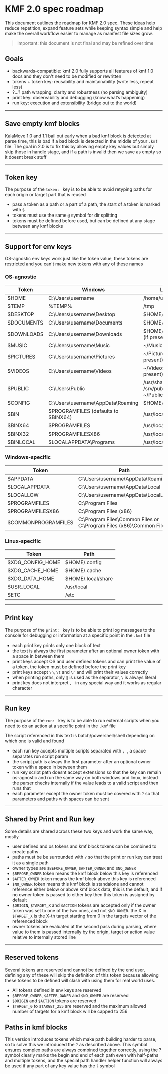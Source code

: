 # KMF 2.0 spec roadmap

This document outlines the roadmap for KMF 2.0 spec. These ideas help reduce repetition, expand feature sets while keeping syntax simple and help make the overall workflow easier to manage as manifest file sizes grow. 

> Important: this document is not final and may be refined over time

## Goals

- backwards-compatible: kmf 2.0 fully supports all features of kmf 1.0 docs and they don't need to be modified or rewritten
- tokens + token key:   reusability and maintainability (write less, repeat less)
- ?…? path wrapping:    clarity and robustness (no parsing ambiguity)
- print key:            observability and debugging (know what’s happening)
- run key:              execution and extensibility (bridge out to the world)

---

## Save empty kmf blocks

KalaMove 1.0 and 1.1 bail out early when a bad kmf block is detected at parse time, this is bad if a bad block is detected in the middle of your `.kmf` file. The goal in 2.0 is to fix this by allowing empty key values but simply skip those in handle stage, and if a path is invalid then we save as empty so it doesnt break stuff

---

## Token key

The purpose of the `token: ` key is to be able to avoid retyping paths for each origin or target part that is reused

- pass a token as a path or a part of a path, the start of a token is marked with `$`
- tokens must use the same `@` symbol for dir splitting
- tokens must be defined before used, but can be defined at any stage between any kmf blocks

---

## Support for env keys

OS-agnostic env keys work just like the token value, these tokens are restricted and you can't make new tokens with any of these names

### OS-agnostic

| Token       | Windows                                | Linux                        |
|-------------|----------------------------------------|------------------------------|
| $HOME       | C:\Users\username                      | /home/username               |
| $TEMP       | %TEMP%                                 | /tmp                         |
| $DESKTOP    | C:\Users\username\Desktop              | $HOME/Desktop                |
| $DOCUMENTS  | C:\Users\username\Documents            | $HOME/Documents              |
| $DOWNLOADS  | C:\Users\username\Downloads            | $HOME/Downloads (if present) |
| $MUSIC      | C:\Users\username\Music                | ~/Music (if present)         |
| $PICTURES   | C:\Users\username\Pictures             | ~/Pictures (if present)      |
| $VIDEOS     | C:\Users\username\Videos               | ~/Videos (if present)        |
| $PUBLIC     | C:\Users\Public                        | /usr/share or /srv/public or ~/Public |
| $CONFIG     | C:\Users\username\AppData\Roaming      | $HOME/.config                |
| $BIN        | $PROGRAMFILES (defaults to $BINX64)    | /usr/local/bin               |
| $BINX64     | $PROGRAMFILES                          | /usr/local/bin               |
| $BINX32     | $PROGRAMFILESX86                       | /usr/local/bin               |
| $BINLOCAL   | $LOCALAPPDATA\Programs                 | /usr/local/bin               |
	
### Windows-specific

| Token               | Path                                                                 |
|---------------------|----------------------------------------------------------------------|
| $APPDATA            | C:\Users\username\AppData\Roaming                                   |
| $LOCALAPPDATA       | C:\Users\username\AppData\Local                                     |
| $LOCALLOW           | C:\Users\username\AppData\LocalLow                                  |
| $PROGRAMFILES       | C:\Program Files                                                    |
| $PROGRAMFILESX86    | C:\Program Files (x86)                                              |
| $COMMONPROGRAMFILES | C:\Program Files\Common Files or C:\Program Files (x86)\Common Files |

### Linux-specific

| Token            | Path             |
|------------------|------------------|
| $XDG_CONFIG_HOME | $HOME/.config    |
| $XDG_CACHE_HOME  | $HOME/.cache     |
| $XDG_DATA_HOME   | $HOME/.local/share |
| $USR_LOCAL       | /usr/local       |
| $ETC             | /etc             |

---

## Print key

The purpose of the `print: ` key is to be able to print log messages to the console for debugging or information at a specific point in the `.kmf` file

- each print key prints only one block of text
- the text is always the first parameter after an optional owner token with a space in between them
- print keys accept OS and user defined tokens and can print the value of a token, the token must be defined before the print key
- print keys accept `\n`, `\t` and `\r` and will print their values correctly
- when printing paths, only `@` is used as the separator, `\` is always literal
- print key does not interpret `, ` in any special way and it works as regular character

--- 

## Run key

The purpose of the `run: ` key is to be able to run external scripts when you need to do an action at a specific point in the `.kmf` file

The script referenced in this text is batch/powershell/shell depending on which one is valid and found

- each run key accepts multiple scripts separated with `, `, a space separates run script param
- the script path is always the first parameter after an optional owner token with a space in between them
- run key script path doesnt accept extensions so that the key can remain os-agnostic and run the same way on both windows and linux, instead the parser checks internally if the value leads to a valid script and then runs that
- each parameter except the owner token must be covered with `?` so that parameters and paths with spaces can be sent

--- 

## Shared by Print and Run key

Some details are shared across these two keys and work the same way, mostly

- user defined and os tokens and kmf block tokens can be combined to create paths
- paths must be be surrounded with `?` so that the print or run key can treat it as a single path
- owner types are `$BEFORE_OWNER`, `$AFTER_OWNER` and `$NO_OWNER`
- `$BEFORE_OWNER` token means the kmf block below this key is referenced
- `$AFTER_OWNER` token means the kmf block above this key is referenced
- `$NO_OWNER` token means this kmf block is standalone and cannot reference either below or above kmf block data, this is the default, and if no owner token is passed to either key then this token is assigned by default
- `$ORIGIN`, `$TARGET_X` and `$ACTION` tokens are accepted only if the owner token was set to one of the two ones, and not `$NO_OWNER`. the X in `$TARGET_X` is the X-th target starting from 0 in the targets vector of the referenced block
- owner tokens are evaluated at the second pass during parsing, where value to them is passed internally by the origin, target or action value relative to internally stored line

---

## Reserved tokens

Several tokens are reserved and cannot be defined by the end user, defining any of these will skip the definition of this token because allowing these tokens to be defined will clash with using them for real world uses.

- All tokens defined in env keys are reserved
- `$BEFORE_OWNER`, `$AFTER_OWNER` and `$NO_OWNER` are reserved
- `$ORIGIN` and `$ACTION` tokens are reserved
- `$TARGET_0` to `$TARGET_255` are reserved and the maximum allowed number of targets for a kmf block will be capped to 256

## Paths in kmf blocks

This version introduces tokens which make path building harder to parse, so to solve this we introduced the `?` as described above. This symbol ensures complex paths are always combined together correctly, using the ? symbol clearly marks the begin and end of each path even with half-paths and multiple tokens, and the special path handler helper function will always be used if any part of any key value has the `?` symbol